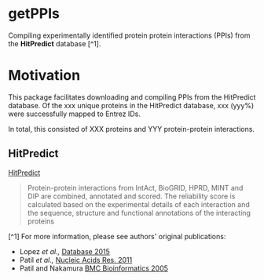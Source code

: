 # getPPIs
Compiling experimentally identified protein protein interactions (PPIs) from 
the __HitPredict__ database [^1].

# Motivation
This package facilitates downloading and compiling PPIs from the HitPredict database.
Of the xxx unique proteins in the HitPredict database, xxx (yyy%) were successfully 
mapped to Entrez IDs.

In total, this consisted of XXX proteins and YYY protein-protein interactions.

## HitPredict
[HitPredict](http://hintdb.hgc.jp/htp/)
> Protein-protein interactions from IntAct, BioGRID, HPRD, MINT and DIP are combined, annotated and scored. The reliability score is calculated based on the experimental details of each interaction and the sequence, structure and functional annotations of the interacting proteins

[^1] For more information, please see authors' original publications:
* Lopez _et al.,_ [Database 2015](https://www.ncbi.nlm.nih.gov/pmc/articles/PMC4691340/)
* Patil _et al.,_ [Nucleic Acids Res. 2011](https://www.ncbi.nlm.nih.gov/pubmed/20947562)
* Patil and Nakamura [BMC Bioinformatics 2005](https://www.ncbi.nlm.nih.gov/pubmed/15833142)


